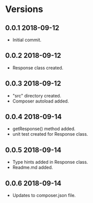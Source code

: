 # Versions

## 0.0.1 2018-09-12
* Initial commit.

## 0.0.2 2018-09-12
* Response class created.

## 0.0.3 2018-09-12
* "src" directory created.
* Composer autoload added.

## 0.0.4 2018-09-14
* getResponse() method added.
* unit test created for Response class.

## 0.0.5 2018-09-14
* Type hints added in Response class.
* Readme.md added.

## 0.0.6 2018-09-14
* Updates to composer.json file.